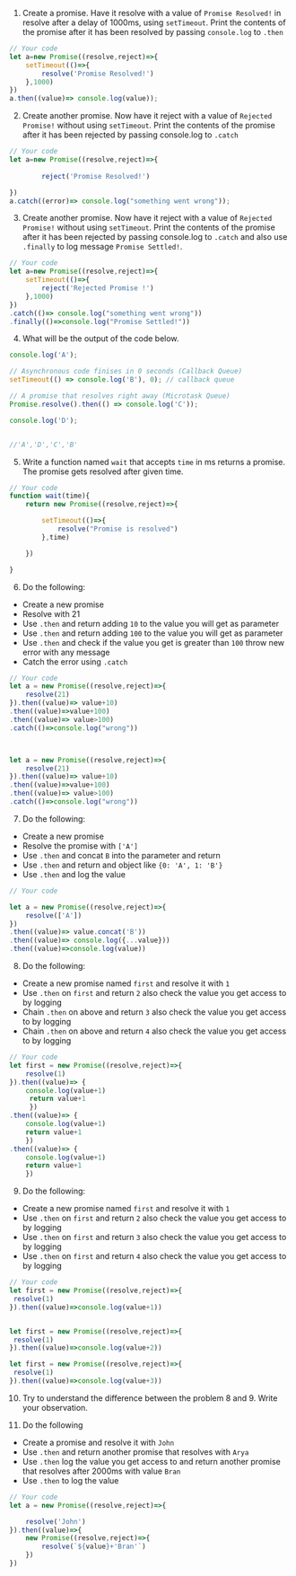 1. Create a promise. Have it resolve with a value of `Promise Resolved!` in resolve after a delay of 1000ms, using `setTimeout`. Print the contents of the promise after it has been resolved by passing `console.log` to `.then`

```js
// Your code
let a=new Promise((resolve,reject)=>{
    setTimeout(()=>{
        resolve('Promise Resolved!')
    },1000)
})
a.then((value)=> console.log(value));


```

2. Create another promise. Now have it reject with a value of `Rejected Promise!` without using `setTimeout`. Print the contents of the promise after it has been rejected by passing console.log to `.catch`

```js
// Your code
let a=new Promise((resolve,reject)=>{
    
        reject('Promise Resolved!')

})
a.catch((error)=> console.log("something went wrong"));
```

3. Create another promise. Now have it reject with a value of `Rejected Promise!` without using `setTimeout`. Print the contents of the promise after it has been rejected by passing console.log to `.catch` and also use `.finally` to log message `Promise Settled!`.

```js
// Your code
let a=new Promise((resolve,reject)=>{
    setTimeout(()=>{
        reject('Rejected Promise !')
    },1000)
})
.catch(()=> console.log("something went wrong"))
.finally(()=>console.log("Promise Settled!"))

```

4. What will be the output of the code below.

```js
console.log('A');

// Asynchronous code finises in 0 seconds (Callback Queue)
setTimeout(() => console.log('B'), 0); // callback queue

// A promise that resolves right away (Microtask Queue)
Promise.resolve().then(() => console.log('C'));

console.log('D');


//'A','D','C','B'

```

5. Write a function named `wait` that accepts `time` in ms returns a promise. The promise gets resolved after given time.

```js
// Your code
function wait(time){
    return new Promise((resolve,reject)=>{

        setTimeout(()=>{
            resolve("Promise is resolved")
        },time)

    })

}
```

6. Do the following:

- Create a new promise
- Resolve with 21
- Use `.then` and return adding `10` to the value you will get as parameter
- Use `.then` and return adding `100` to the value you will get as parameter
- Use `.then` and check if the value you get is greater than `100` throw new error with any message
- Catch the error using `.catch`

```js
// Your code
let a = new Promise((resolve,reject)=>{
    resolve(21)
}).then((value)=> value+10)
.then((value)=>value+100)
.then((value)=> value>100)
.catch(()=>console.log("wrong"))



let a = new Promise((resolve,reject)=>{
    resolve(21)
}).then((value)=> value+10)
.then((value)=>value+100)
.then((value)=> value>100)
.catch(()=>console.log("wrong"))
```

7. Do the following:

- Create a new promise
- Resolve the promise with `['A']`
- Use `.then` and concat `B` into the parameter and return
- Use `.then` and return and object like `{0: 'A', 1: 'B'}`
- Use `.then` and log the value

```js
// Your code

let a = new Promise((resolve,reject)=>{
    resolve(['A'])
})
.then((value)=> value.concat('B'))
.then((value)=> console.log({...value}))
.then((value)=>console.log(value))

```

8. Do the following:

- Create a new promise named `first` and resolve it with `1`
- Use `.then` on `first` and return `2` also check the value you get access to by logging
- Chain `.then` on above and return `3` also check the value you get access to by logging
- Chain `.then` on above and return `4` also check the value you get access to by logging

```js
// Your code
let first = new Promise((resolve,reject)=>{
    resolve(1)
}).then((value)=> { 
    console.log(value+1)
     return value+1
     })
.then((value)=> { 
    console.log(value+1)
    return value+1
    })
.then((value)=> { 
    console.log(value+1)
    return value+1
    })
```

9. Do the following:

- Create a new promise named `first` and resolve it with `1`
- Use `.then` on `first` and return `2` also check the value you get access to by logging
- Use `.then` on `first` and return `3` also check the value you get access to by logging
- Use `.then` on `first` and return `4` also check the value you get access to by logging

```js
// Your code
let first = new Promise((resolve,reject)=>{
 resolve(1)
}).then((value)=>console.log(value+1))


let first = new Promise((resolve,reject)=>{
 resolve(1)
}).then((value)=>console.log(value+2))

let first = new Promise((resolve,reject)=>{
 resolve(1)
}).then((value)=>console.log(value+3))
```

10. Try to understand the difference between the problem 8 and 9. Write your observation.


11. Do the following

- Create a promise and resolve it with `John`
- Use `.then` and return another promise that resolves with `Arya`
- Use `.then` log the value you get access to and return another promise that resolves after 2000ms with value `Bran`
- Use `.then` to log the value

```js
// Your code
let a = new Promise((resolve,reject)=>{

    resolve('John')
}).then((value)=>{
    new Promise((resolve,reject)=>{
        resolve(`${value}+'Bran'`)
    })
})
```
